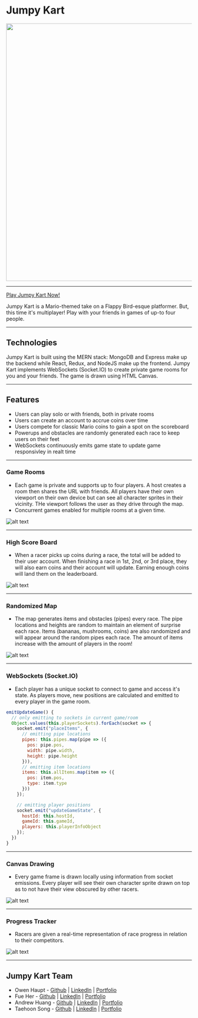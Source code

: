 # Jumpy Kart

<p width="700" align="center">
  <img src="https://github.com/FueRobertHer/jumpy_kart/blob/owenshaupt-patch-1/splash.gif" width="700">
</p>

---

[Play Jumpy Kart Now!](https://jumpykart.herokuapp.com)

Jumpy Kart is a Mario-themed take on a Flappy Bird-esque platformer. But, this time it's multiplayer! Play with your friends in games of up-to four people.

---

## Technologies

Jumpy Kart is built using the MERN stack: MongoDB and Express make up the backend while React, Redux, and NodeJS make up the frontend. Jumpy Kart implements WebSockets (<span>Socket.IO<span>) to create private game rooms for you and your friends. The game is drawn using HTML Canvas.

---

## Features

- Users can play solo or with friends, both in private rooms
- Users can create an account to accrue coins over time
- Users compete for classic Mario coins to gain a spot on the scoreboard
- Powerups and obstacles are randomly generated each race to keep users on their feet
- WebSockets continuously emits game state to update game responsivley in realt time

---

### Game Rooms

- Each game is private and supports up to four players. A host creates a room then shares the URL with friends. All players have their own viewport on their own device but can see all character sprites in their vicinity. THe viewport follows the user as they drive through the map.
- Concurrent games enabled for multiple rooms at a given time.

![alt text](https://github.com/FueRobertHer/jumpy_kart/blob/owenshaupt-patch-1/join_game_room.png)

---

### High Score Board

- When a racer picks up coins during a race, the total will be added to their user account. When finishing a race in 1st, 2nd, or 3rd place, they will also earn coins and their account will update. Earning enough coins will land them on the leaderboard.

![alt text](https://github.com/FueRobertHer/jumpy_kart/blob/owenshaupt-patch-1/high_score.png)

---

### Randomized Map

- The map generates items and obstacles (pipes) every race. The pipe locations and heights are random to maintain an element of surprise each race. Items (bananas, mushrooms, coins) are also randomized and will appear around the random pipes each race. The amount of items increase with the amount of players in the room!

![alt text](https://github.com/FueRobertHer/jumpy_kart/blob/owenshaupt-patch-1/items.png)

---

### WebSockets (<span>Socket.IO<span>)

- Each player has a unique socket to connect to game and access it's state. As players move, new positions are calculated and emitted to every player in the game room.

``` javascript
emitUpdateGame() {
  // only emitting to sockets in current game/room
  Object.values(this.playerSockets).forEach(socket => {
    socket.emit("placeItems", {
      // emitting pipe locations
      pipes: this.pipes.map(pipe => ({
        pos: pipe.pos,
        width: pipe.width,
        height: pipe.height
      })),
      // emitting item locations
      items: this.allItems.map(item => ({
        pos: item.pos,
        type: item.type
      }))
    });

    // emitting player positions
    socket.emit("updateGameState", {
      hostId: this.hostId,
      gameId: this.gameId,
      players: this.playerInfoObject
    });
  })
}
```

---

### Canvas Drawing

- Every game frame is drawn locally using information from socket emissions. Every player will see their own character sprite drawn on top as to not have their view obscured by other racers.

![alt text](https://github.com/FueRobertHer/jumpy_kart/blob/owenshaupt-patch-1/sprite_drawing.png)

---

### Progress Tracker

- Racers are given a real-time representation of race progress in relation to their competitors.

![alt text](https://github.com/FueRobertHer/jumpy_kart/blob/owenshaupt-patch-1/progress_tracker.png)

---

## Jumpy Kart Team

- Owen Haupt - [Github](https://github.com/owenshaupt) | [LinkedIn](https://www.linkedin.com/in/owenshaupt/) | [Portfolio]()
- Fue Her - [Github](https://github.com/FueRobertHer) | [LinkedIn]() | [Portfolio]()
- Andrew Huang - [Github](https://github.com/andrewhuangg) | [LinkedIn](https://www.linkedin.com/in/anuhangg/) | [Portfolio]()
- Taehoon Song - [Github](https://github.com/TSong23) | [LinkedIn](https://www.linkedin.com/in/taehoonsong94/) | [Portfolio]()
